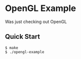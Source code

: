 # OpenGL Example

Was just checking out OpenGL

## Quick Start

```console
$ make
$ ./opengl-example
```
